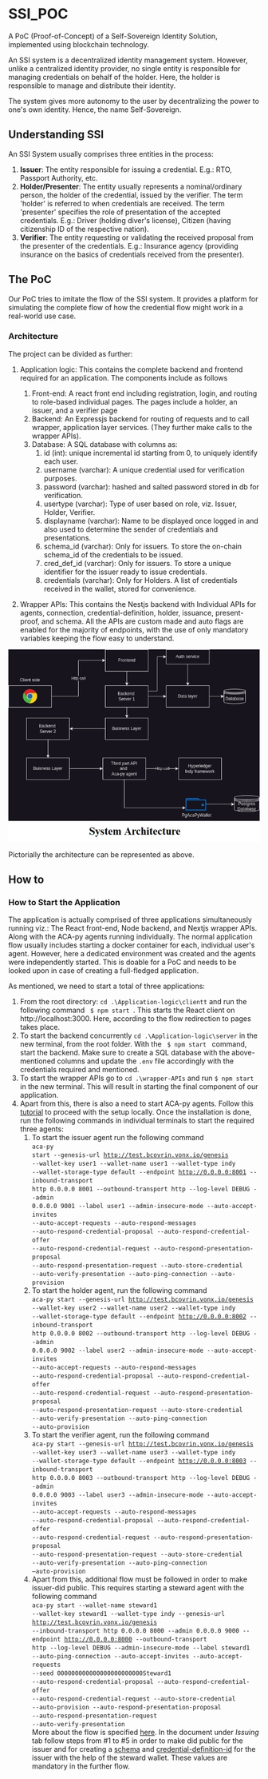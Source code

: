 # SSI_POC
A PoC (Proof-of-Concept) of a Self-Sovereign Identity Solution, implemented using blockchain technology.

An SSI system is a decentralized identity management system. However, unlike a centralized identity provider, no single entity is responsible for managing credentials on behalf of the holder. Here, the holder is responsible to manage and distribute their identity. <br>

The system gives more autonomy to the user by decentralizing the power to one's own identity. Hence, the name Self-Sovereign.<br>

## Understanding SSI

An SSI System usually comprises three entities in the process:
1. **Issuer**: The entity responsible for issuing a credential. E.g.: RTO, Passport Authority, etc.
2. **Holder/Presenter**: The entity usually represents a nominal/ordinary person, the holder of the credential, issued by the verifier. The term 'holder' is referred to when credentials are received. The term 'presenter' specifies the role of presentation of the accepted credentials. E.g.: Driver (holding diver's license), Citizen (having citizenship ID of the respective nation).
3. **Verifier**: The entity requesting or validating the received proposal from the presenter of the credentials. E.g.: Insurance agency (providing insurance on the basics of credentials received from the presenter).

## The PoC

Our PoC tries to imitate the flow of the SSI system. It provides a platform for simulating the complete flow of how the credential flow might work in a real-world use case. <br>


### Architecture

The project can be divided as further: <br>
1. Application logic: This contains the complete backend and frontend required for an application. The components include as follows <br>
    1. Front-end: A react front end including registration, login, and routing to  role-based individual pages. The pages include a holder, an issuer, and a verifier page
    2. Backend: An Expressjs backend for routing of requests and to call wrapper, application layer services. (They further make calls to the wrapper APIs).
    3. Database: A SQL database with columns as:
        1. id (int): unique incremental id starting from 0, to uniquely identify each user.
        2. username (varchar): A unique credential used for verification purposes.
        3. password (varchar): hashed and salted password stored in db for verification.
        4. usertype (varchar): Type of user based on role, viz. Issuer, Holder, Verifier.
        5. displayname (varchar): Name to be displayed once logged in and also used to determine the sender of credentials and presentations.
        6. schema_id (varchar): Only for issuers. To store the on-chain schema_id of the credentials to be issued.
        7. cred_def_id (varchar): Only for issuers. To store a unique identifier for the issuer ready to issue credentials.
        8. credentials (varchar): Only for Holders. A list of credentials received in the wallet, stored for convenience.

2. Wrapper APIs: This contains the Nestjs backend with Individual APIs for agents, connection, credential-definition, holder, issuance, present-proof, and schema. All the APIs are custom made and auto flags are enabled for the majority of endpoints, with the use of only mandatory variables keeping the flow easy to understand.

<p align="center"> <img src="./assets/System Architecture.jpeg" alt = "System Architecture.jpeg"></p>
Pictorially the architecture can be represented as above.

## How to

### How to Start the Application

The application is actually comprised of three applications simultaneously running viz.: The React front-end, Node backend, and Nextjs wrapper APIs. Along with the ACA-py agents running individually. The normal application flow usually includes starting a docker container for each, individual user's agent. However, here a dedicated environment was created and the agents were independently started. This is doable for a PoC and needs to be looked upon in case of creating a full-fledged application.

As mentioned, we need to start a total of three applications:
1. From the root directory:  ``` cd .\Application-logic\clientt ``` and run the following command <code> $ npm start </code>. This starts the React client on http://localhost:3000. Here, according to the flow redirection to pages takes place.
2. To start the backend concurrently ``` cd .\Application-logic\server ``` in the new terminal, from the root folder. With the <code> $ npm start </code> command, start the backend. Make sure to create a SQL database with the above-mentioned columns and update the ```.env``` file accordingly with the credentials required and mentioned.
3. To start the wrapper APIs go to ``` cd .\wrapper-APIs ``` and run ``` $ npm start ``` in the new terminal. This will result in starting the final component of our application.
4. Apart from this, there is also a need to start ACA-py agents. Follow this [tutorial](https://github.com/hyperledger/aries-cloudagent-python/blob/main/DevReadMe.md#locally-installed) to proceed with the setup locally. Once the installation is done, run the following commands in individual terminals to start the required three agents:
    1. To start the issuer agent run the following command <br><code>aca-py start --genesis-url http://test.bcovrin.vonx.io/genesis --wallet-key user1 --wallet-name user1 --wallet-type indy --wallet-storage-type default --endpoint http://0.0.0.0:8001 --inbound-transport http 0.0.0.0 8001 --outbound-transport http --log-level DEBUG --admin 0.0.0.0 9001 --label user1 --admin-insecure-mode --auto-accept-invites --auto-accept-requests --auto-respond-messages --auto-respond-credential-proposal --auto-respond-credential-offer --auto-respond-credential-request --auto-respond-presentation-proposal --auto-respond-presentation-request --auto-store-credential --auto-verify-presentation --auto-ping-connection --auto-provision </code>
    2. To start the holder agent, run the following command <br> <code>aca-py start --genesis-url http://test.bcovrin.vonx.io/genesis --wallet-key user2 --wallet-name user2 --wallet-type indy --wallet-storage-type default --endpoint http://0.0.0.0:8002 --inbound-transport http 0.0.0.0 8002 --outbound-transport http --log-level DEBUG --admin 0.0.0.0 9002 --label user2 --admin-insecure-mode --auto-accept-invites --auto-accept-requests --auto-respond-messages --auto-respond-credential-proposal --auto-respond-credential-offer --auto-respond-credential-request --auto-respond-presentation-proposal --auto-respond-presentation-request --auto-store-credential --auto-verify-presentation --auto-ping-connection --auto-provision</code>
    3. To start the verifier agent, run the following command <br> <code>aca-py start --genesis-url http://test.bcovrin.vonx.io/genesis --wallet-key user3 --wallet-name user3 --wallet-type indy --wallet-storage-type default --endpoint http://0.0.0.0:8003 --inbound-transport http 0.0.0.0 8003 --outbound-transport http --log-level DEBUG --admin 0.0.0.0 9003 --label user3 --admin-insecure-mode --auto-accept-invites --auto-accept-requests --auto-respond-messages --auto-respond-credential-proposal --auto-respond-credential-offer --auto-respond-credential-request --auto-respond-presentation-proposal --auto-respond-presentation-request --auto-store-credential --auto-verify-presentation --auto-ping-connection –auto-provision</code>
    4. Apart from this, additional flow must be followed in order to make issuer-did public. This requires starting a steward agent with the following command <br> <code>aca-py start --wallet-name steward1 --wallet-key steward1 --wallet-type indy --genesis-url http://test.bcovrin.vonx.io/genesis --inbound-transport http 0.0.0.0 8000 --admin 0.0.0.0 9000 --endpoint http://0.0.0.0:8000 --outbound-transport http --log-level DEBUG --admin-insecure-mode --label steward1 --auto-ping-connection --auto-accept-invites --auto-accept-requests --seed 000000000000000000000000Steward1 --auto-respond-credential-proposal --auto-respond-credential-offer --auto-respond-credential-request --auto-store-credential --auto-provision --auto-respond-presentation-proposal --auto-respond-presentation-request --auto-verify-presentation</code><br>
    More about the flow is specified [here](https://docs.google.com/document/d/1pzcs_ZYcLGkZKOpPoL1zF8Xfk1tMg-BI3YH1BOXAaCk/edit?usp=sharing).
In the document under *Issuing* tab follow steps from #1 to #5 in order to make did public for the issuer and for creating a [schema](https://hyperledger.github.io/indy-did-method/#schema) and [credential-definition-id](https://hyperledger.github.io/indy-did-method/#cred-def) for the issuer with the help of the steward wallet. These values are mandatory in the further flow.
